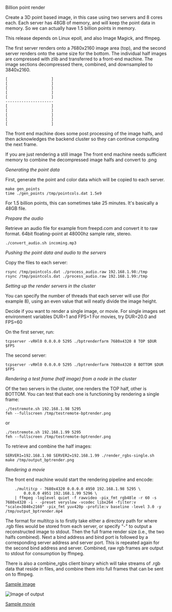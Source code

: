 Billion point render

Create a 3D point based image, in this case using two servers and 8 cores each.
Each server has 48GB of memory, and will keep the point data in memory.
So we can actually have 1.5 billion points in memory.

This release depends on Linux epoll, and also Image Magick, and ffmpeg.

The first server renders onto a 7680x2160 image area (top), and the second
server renders onto the same size for the bottom. The individual half images are compressed with zlib and transferred to a front-end machine. The image sections decompressed there, combined, and downsampled to 3840x2160.

```console
[                   ]
[                   ]
[                   ]
[                   ]
[                   ]
---------------------
[                   ]
[                   ]
[                   ]
[                   ]
[                   ]
```

The front end machine does some post processing of the image halfs, and then acknowledges the backend cluster so they can continue computing the next frame.

If you are just rendering a still image The front end machine needs sufficient memory to combine the decompressed image halfs and convert to .png

*Generating the point data*

First, generate the point and color data which will be copied to each server.

```console
make gen_points
time ./gen_points /tmp/pointcols.dat 1.5e9
```

For 1.5 billion points, this can sometimes take 25 minutes. It's basically a
48GB file.

*Prepare the audio*

Retrieve an audio file for example from freepd.com and convert it to raw format.
64bit floating-point at 48000hz sample rate, stereo.

```console
./convert_audio.sh incoming.mp3
```

*Pushing the point data and audio to the servers*

Copy the files to each server:

```console
rsync /tmp/pointcols.dat ./process_audio.raw 192.168.1.98:/tmp
rsync /tmp/pointcols.dat ./process_audio.raw 192.168.1.99:/tmp   
```

*Setting up the render servers in the cluster*

You can specify the number of threads that each server will use (for example 8), using an even value that will neatly divide the image height.

Decide if you want to render a single image, or movie.
For single images set environment variables DUR=1 and FPS=1
For movies, try DUR=20.0 and FPS=60

On the first server, run:

```console
tcpserver -vRHl0 0.0.0.0 5295 ./bptrenderfarm 7680x4320 8 TOP $DUR $FPS
```

The second server:

```console
tcpserver -vRHl0 0.0.0.0 5295 ./bptrenderfarm 7680x4320 8 BOTTOM $DUR $FPS
```

*Rendering a test frame (half image) from a node in the cluster*

Of the two servers in the cluster, one renders the TOP half, other is BOTTOM.
You can test that each one is functioning by rendering a single frame:

```console
./testremote.sh 192.168.1.98 5295
feh --fullscreen /tmp/testremote-bptrender.png
```

or

```console
./testremote.sh 192.168.1.99 5295
feh --fullscreen /tmp/testremote-bptrender.png
```

To retrieve and combine the half images:

```console
SERVER1=192.168.1.98 SERVER2=192.168.1.99 ./render_rgbs-single.sh
make /tmp/output_bptrender.png
```

*Rendering a movie*

The front end machine would start the rendering pipeline and encode:

```console
    ./multitcp - 7680x4320 0.0.0.0 4950 192.168.1.98 5295 \
        0.0.0.0 4951 192.168.1.99 5296 \
	| ffmpeg -loglevel quiet -f rawvideo -pix_fmt rgb48le -r 60 -s 7680x4320 -i - -preset veryslow -vcodec libx264 -filter:v "scale=3840x2160" -pix_fmt yuv420p -profile:v baseline -level 3.0 -y /tmp/output_bptrender.mp4
```

The format for multitcp is to firstly take either a directory path for where .rgb files would be stored from each server, or specify "-" to output a reconstructed image to stdout. Then the full frame render size (i.e., the two halfs combined). Next a bind address and bind port is followed by a corresponding server address and server port. This is repeated again for the second bind address and server. Combined, raw rgb frames are output to stdout for consumption by ffmpeg.

There is also a combine_rgbs client binary which will take streams of .rgb data that reside in files, and combine them into full frames that can be sent on to ffmpeg.


[Sample image](https://phrasep.com/~lvecsey/software/bptrender/output_bptrender.png)

![Image of output](https://phrasep.com/~lvecsey/software/bptrender/output_bptrender.png)

[Sample movie](https://phrasep.com/~lvecsey/software/bptrender/output_bptrender.mp4)
